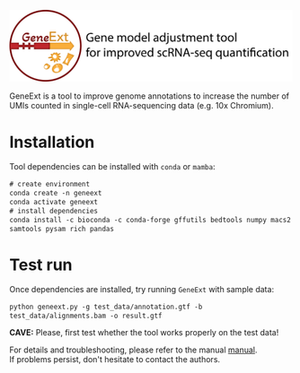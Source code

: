 !['header'](./img/logo.png)

GeneExt is a tool to improve genome annotations to increase the number of UMIs counted in single-cell RNA-sequencing data (e.g. 10x Chromium).

# Installation  

Tool dependencies can be installed with `conda` or `mamba`: 

```
# create environment
conda create -n geneext
conda activate geneext
# install dependencies
conda install -c bioconda -c conda-forge gffutils bedtools numpy macs2 samtools pysam rich pandas 
```

# Test run
Once dependencies are installed, try running `GeneExt` with sample data:  
```
python geneext.py -g test_data/annotation.gtf -b test_data/alignments.bam -o result.gtf
```
__CAVE:__ Please, first test whether the tool works properly on the test data! 

For details and troubleshooting, please refer to the manual [manual](Manual.md).   
If problems persist, don't hesitate to contact the authors.